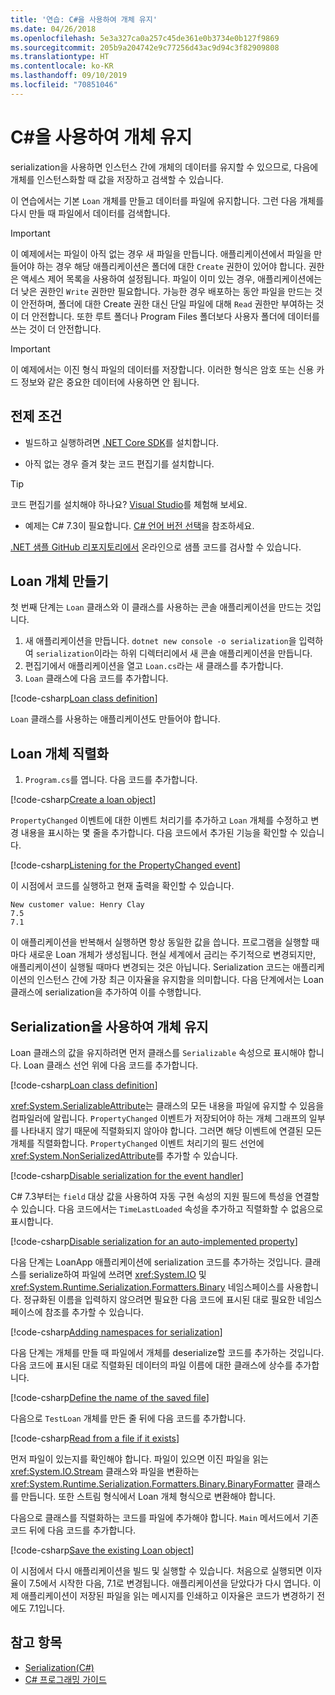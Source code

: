 ```yaml
---
title: '연습: C#을 사용하여 개체 유지'
ms.date: 04/26/2018
ms.openlocfilehash: 5e3a327ca0a257c45de361e0b3734e0b127f9869
ms.sourcegitcommit: 205b9a204742e9c77256d43ac9d94c3f82909808
ms.translationtype: HT
ms.contentlocale: ko-KR
ms.lasthandoff: 09/10/2019
ms.locfileid: "70851046"
---
```

# <a name="walkthrough-persisting-an-object-using-c"></a>C\#을 사용하여 개체 유지

serialization을 사용하면 인스턴스 간에 개체의 데이터를 유지할 수 있으므로, 다음에 개체를 인스턴스화할 때 값을 저장하고 검색할 수 있습니다.

이 연습에서는 기본 `Loan` 개체를 만들고 데이터를 파일에 유지합니다. 그런 다음 개체를 다시 만들 때 파일에서 데이터를 검색합니다.

> [!IMPORTANT]
> 이 예제에서는 파일이 아직 없는 경우 새 파일을 만듭니다. 애플리케이션에서 파일을 만들어야 하는 경우 해당 애플리케이션은 폴더에 대한 `Create` 권한이 있어야 합니다. 권한은 액세스 제어 목록을 사용하여 설정됩니다. 파일이 이미 있는 경우, 애플리케이션에는 더 낮은 권한인 `Write` 권한만 필요합니다. 가능한 경우 배포하는 동안 파일을 만드는 것이 안전하며, 폴더에 대한 Create 권한 대신 단일 파일에 대해 `Read` 권한만 부여하는 것이 더 안전합니다. 또한 루트 폴더나 Program Files 폴더보다 사용자 폴더에 데이터를 쓰는 것이 더 안전합니다.

> [!IMPORTANT]
> 이 예제에서는 이진 형식 파일의 데이터를 저장합니다. 이러한 형식은 암호 또는 신용 카드 정보와 같은 중요한 데이터에 사용하면 안 됩니다.

## <a name="prerequisites"></a>전제 조건

- 빌드하고 실행하려면 [.NET Core SDK](https://dotnet.microsoft.com/download)를 설치합니다.

- 아직 없는 경우 즐겨 찾는 코드 편집기를 설치합니다.

> [!TIP]
> 코드 편집기를 설치해야 하나요? [Visual Studio](https://visualstudio.com/downloads)를 체험해 보세요.

- 예제는 C# 7.3이 필요합니다. [C# 언어 버전 선택](../../../language-reference/configure-language-version.md)을 참조하세요. 

[.NET 샘플 GitHub 리포지토리에서](https://github.com/dotnet/samples/tree/master/csharp/serialization) 온라인으로 샘플 코드를 검사할 수 있습니다.

## <a name="creating-the-loan-object"></a>Loan 개체 만들기

첫 번째 단계는 `Loan` 클래스와 이 클래스를 사용하는 콘솔 애플리케이션을 만드는 것입니다.

1. 새 애플리케이션을 만듭니다. `dotnet new console -o serialization`을 입력하여 `serialization`이라는 하위 디렉터리에서 새 콘솔 애플리케이션을 만듭니다.
1. 편집기에서 애플리케이션을 열고 `Loan.cs`라는 새 클래스를 추가합니다.
1. `Loan` 클래스에 다음 코드를 추가합니다.

[!code-csharp[Loan class definition](../../../../../samples/csharp/serialization/Loan.cs#1)]

`Loan` 클래스를 사용하는 애플리케이션도 만들어야 합니다.

## <a name="serialize-the-loan-object"></a>Loan 개체 직렬화

1. `Program.cs`를 엽니다. 다음 코드를 추가합니다.

[!code-csharp[Create a loan object](../../../../../samples/csharp/serialization/Program.cs#1)]

`PropertyChanged` 이벤트에 대한 이벤트 처리기를 추가하고 `Loan` 개체를 수정하고 변경 내용을 표시하는 몇 줄을 추가합니다. 다음 코드에서 추가된 기능을 확인할 수 있습니다.

[!code-csharp[Listening for the PropertyChanged event](../../../../../samples/csharp/serialization/Program.cs#2)]

이 시점에서 코드를 실행하고 현재 출력을 확인할 수 있습니다.

```console
New customer value: Henry Clay
7.5
7.1
```

이 애플리케이션을 반복해서 실행하면 항상 동일한 값을 씁니다. 프로그램을 실행할 때마다 새로운 Loan 개체가 생성됩니다. 현실 세계에서 금리는 주기적으로 변경되지만, 애플리케이션이 실행될 때마다 변경되는 것은 아닙니다. Serialization 코드는 애플리케이션의 인스턴스 간에 가장 최근 이자율을 유지함을 의미합니다. 다음 단계에서는 Loan 클래스에 serialization을 추가하여 이를 수행합니다.

## <a name="using-serialization-to-persist-the-object"></a>Serialization을 사용하여 개체 유지

Loan 클래스의 값을 유지하려면 먼저 클래스를 `Serializable` 속성으로 표시해야 합니다. Loan 클래스 선언 위에 다음 코드를 추가합니다.

[!code-csharp[Loan class definition](../../../../../samples/csharp/serialization/Loan.cs#2)]

<xref:System.SerializableAttribute>는 클래스의 모든 내용을 파일에 유지할 수 있음을 컴파일러에 알립니다. `PropertyChanged` 이벤트가 저장되어야 하는 개체 그래프의 일부를 나타내지 않기 때문에 직렬화되지 않아야 합니다. 그러면 해당 이벤트에 연결된 모든 개체를 직렬화합니다. `PropertyChanged` 이벤트 처리기의 필드 선언에 <xref:System.NonSerializedAttribute>를 추가할 수 있습니다.

[!code-csharp[Disable serialization for the event handler](../../../../../samples/csharp/serialization/Loan.cs#3)]

C# 7.3부터는 `field` 대상 값을 사용하여 자동 구현 속성의 지원 필드에 특성을 연결할 수 있습니다. 다음 코드에서는 `TimeLastLoaded` 속성을 추가하고 직렬화할 수 없음으로 표시합니다.

[!code-csharp[Disable serialization for an auto-implemented property](../../../../../samples/csharp/serialization/Loan.cs#4)]

다음 단계는 LoanApp 애플리케이션에 serialization 코드를 추가하는 것입니다. 클래스를 serialize하여 파일에 쓰려면 <xref:System.IO> 및 <xref:System.Runtime.Serialization.Formatters.Binary> 네임스페이스를 사용합니다. 정규화된 이름을 입력하지 않으려면 필요한 다음 코드에 표시된 대로 필요한 네임스페이스에 참조를 추가할 수 있습니다.

[!code-csharp[Adding namespaces for serialization](../../../../../samples/csharp/serialization/Program.cs#3)]

다음 단계는 개체를 만들 때 파일에서 개체를 deserialize할 코드를 추가하는 것입니다. 다음 코드에 표시된 대로 직렬화된 데이터의 파일 이름에 대한 클래스에 상수를 추가합니다.

[!code-csharp[Define the name of the saved file](../../../../../samples/csharp/serialization/Program.cs#4)]

다음으로 `TestLoan` 개체를 만든 줄 뒤에 다음 코드를 추가합니다.

[!code-csharp[Read from a file if it exists](../../../../../samples/csharp/serialization/Program.cs#5)]

먼저 파일이 있는지를 확인해야 합니다. 파일이 있으면 이진 파일을 읽는 <xref:System.IO.Stream> 클래스와 파일을 변환하는 <xref:System.Runtime.Serialization.Formatters.Binary.BinaryFormatter> 클래스를 만듭니다. 또한 스트림 형식에서 Loan 개체 형식으로 변환해야 합니다.

다음으로 클래스를 직렬화하는 코드를 파일에 추가해야 합니다. `Main` 메서드에서 기존 코드 뒤에 다음 코드를 추가합니다.

[!code-csharp[Save the existing Loan object](../../../../../samples/csharp/serialization/Program.cs#6)]

이 시점에서 다시 애플리케이션을 빌드 및 실행할 수 있습니다. 처음으로 실행되면 이자율이 7.5에서 시작한 다음, 7.1로 변경됩니다. 애플리케이션을 닫았다가 다시 엽니다. 이제 애플리케이션이 저장된 파일을 읽는 메시지를 인쇄하고 이자율은 코드가 변경하기 전에도 7.1입니다.

## <a name="see-also"></a>참고 항목

- [Serialization(C#)](index.md)
- [C# 프로그래밍 가이드](../..//index.md)
